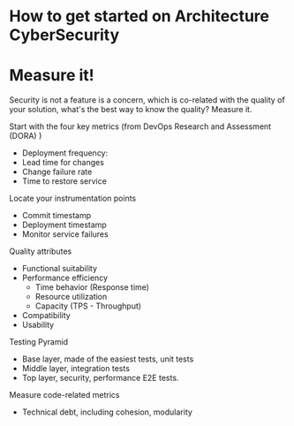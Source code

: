 # How to get started on Architecture CyberSecurity



# Measure it!

Security is not a feature is a concern, which is co-related with the quality of your solution, what's the best way to know the quality? Measure it.

Start with the four key metrics (from DevOps Research and Assessment (DORA) )
* Deployment frequency:
* Lead time for changes
* Change failure rate
* Time to restore service


Locate your instrumentation points
* Commit timestamp
* Deployment timestamp
* Monitor service failures

Quality attributes
* Functional suitability
* Performance efficiency
  * Time behavior (Response time)
  * Resource utilization
  * Capacity (TPS - Throughput)
* Compatibility
* Usability

Testing Pyramid
* Base layer, made of the easiest tests, unit tests
* Middle layer, integration tests
* Top layer, security, performance E2E tests.

Measure code-related metrics
* Technical debt, including cohesion, modularity
